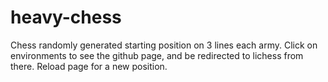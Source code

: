 # heavy-chess
Chess randomly generated starting position on 3 lines each army.
Click on environments to see the github page, and be redirected to lichess from there. 
Reload page for a new position.
